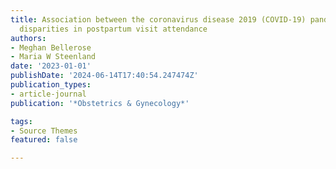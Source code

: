 ```yaml
---
title: Association between the coronavirus disease 2019 (COVID-19) pandemic and national
  disparities in postpartum visit attendance
authors:
- Meghan Bellerose
- Maria W Steenland
date: '2023-01-01'
publishDate: '2024-06-14T17:40:54.247474Z'
publication_types:
- article-journal
publication: '*Obstetrics & Gynecology*'

tags:
- Source Themes
featured: false

---
```

